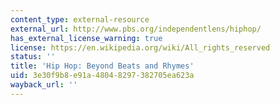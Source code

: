 ```yaml
---
content_type: external-resource
external_url: http://www.pbs.org/independentlens/hiphop/
has_external_license_warning: true
license: https://en.wikipedia.org/wiki/All_rights_reserved
status: ''
title: 'Hip Hop: Beyond Beats and Rhymes'
uid: 3e30f9b8-e91a-4804-8297-382705ea623a
wayback_url: ''
---
```

